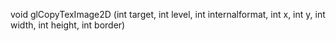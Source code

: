 void glCopyTexImage2D (int target, int level, int internalformat, int x, int y, int width, int height, int border)